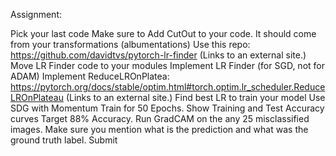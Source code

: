 Assignment: 

Pick your last code
Make sure  to Add CutOut to your code. It should come from your transformations (albumentations)
Use this repo: https://github.com/davidtvs/pytorch-lr-finder (Links to an external site.) 
Move LR Finder code to your modules
Implement LR Finder (for SGD, not for ADAM)
Implement ReduceLROnPlatea: https://pytorch.org/docs/stable/optim.html#torch.optim.lr_scheduler.ReduceLROnPlateau (Links to an external site.)
Find best LR to train your model
Use SDG with Momentum
Train for 50 Epochs. 
Show Training and Test Accuracy curves
Target 88% Accuracy.
Run GradCAM on the any 25 misclassified images. Make sure you mention what is the prediction and what was the ground truth label.
Submit
